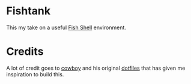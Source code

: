 # Fishtank
This my take on a useful [Fish Shell](http://fishshell.com/) environment.

# Credits
A lot of credit goes to [cowboy](https://github.com/cowboy) and his original [dotfiles](https://github.com/cowboy/dotfiles) that has given me inspiration to build this.